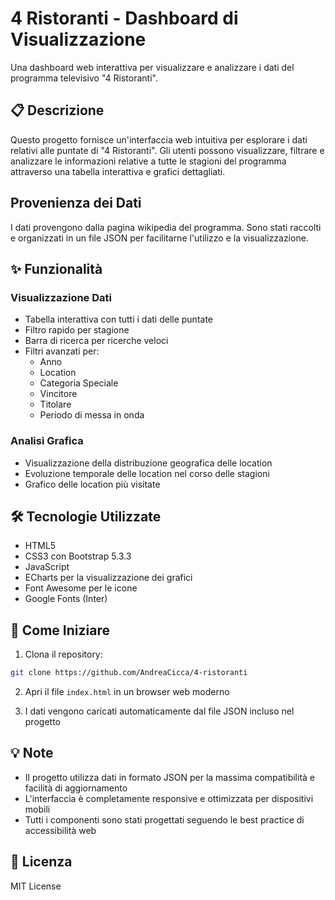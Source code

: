 # 4 Ristoranti - Dashboard di Visualizzazione

Una dashboard web interattiva per visualizzare e analizzare i dati del programma televisivo "4 Ristoranti".

## 📋 Descrizione

Questo progetto fornisce un'interfaccia web intuitiva per esplorare i dati relativi alle puntate di "4 Ristoranti". Gli utenti possono visualizzare, filtrare e analizzare le informazioni relative a tutte le stagioni del programma attraverso una tabella interattiva e grafici dettagliati.


## Provenienza dei Dati

I dati provengono dalla pagina wikipedia del programma. Sono stati raccolti e organizzati in un file JSON per facilitarne l'utilizzo e la visualizzazione.

## ✨ Funzionalità

### Visualizzazione Dati
- Tabella interattiva con tutti i dati delle puntate
- Filtro rapido per stagione
- Barra di ricerca per ricerche veloci
- Filtri avanzati per:
  - Anno
  - Location
  - Categoria Speciale
  - Vincitore
  - Titolare
  - Periodo di messa in onda

### Analisi Grafica
- Visualizzazione della distribuzione geografica delle location
- Evoluzione temporale delle location nel corso delle stagioni
- Grafico delle location più visitate

## 🛠️ Tecnologie Utilizzate

- HTML5
- CSS3 con Bootstrap 5.3.3
- JavaScript
- ECharts per la visualizzazione dei grafici
- Font Awesome per le icone
- Google Fonts (Inter)

## 🚀 Come Iniziare

1. Clona il repository:
```bash
git clone https://github.com/AndreaCicca/4-ristoranti
```

2. Apri il file `index.html` in un browser web moderno

3. I dati vengono caricati automaticamente dal file JSON incluso nel progetto

## 💡 Note

- Il progetto utilizza dati in formato JSON per la massima compatibilità e facilità di aggiornamento
- L'interfaccia è completamente responsive e ottimizzata per dispositivi mobili
- Tutti i componenti sono stati progettati seguendo le best practice di accessibilità web

## 📄 Licenza

MIT License